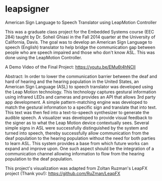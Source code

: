 # leapsigner
American Sign Language to Speech Translator using LeapMotion Controller

This was a graduate class project for the Embedded Systems course (EEC 284) taught by Dr. Soheil Ghiasi in the Fall 2014 quarter at the University of California, Davis. The goal was to develop an American Sign Language to speech (English) translator to help bridge the communication gap between people who are speech impaired and those who don't know ASL. This was done using the LeapMotion Controller.

A Demo Video of the Final Project:
https://youtu.be/EMu6t4hNCII

Abstract:
In order to lower the communication barrier between the deaf and hard of hearing and the hearing population in the United States, an American Sign Language (ASL) to speech translator was developed using the Leap Motion technology. This technology captures gestural information using infrared LEDs and cameras and provides an API that allows 3rd party app development. A simple pattern-matching engine was developed to match the gestural information to a specific sign and translate that into text. This text was then fed into a text-to-speech synthesizer to generate the audible speech. A visualizer was developed to provide visual feedback to the signer as to what the Leap Motion device contextually sees. Several simple signs in ASL were successfully distinguished by the system and turned into speech, thereby successfully allow communication from the deaf population to the hearing population without the need for both parties to learn ASL. This system provides a base from which future works can expand and improve upon. One such aspect should be the integration of a communication channel allowing information to flow from the hearing population to the deaf population.

This project's visualization was adapted from Zoltan Ruzman's LeapFX project (Thank you!):
https://github.com/RuZman/LeapFX

